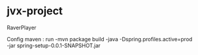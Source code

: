 # jvx-project
RaverPlayer


Config maven :
run
-mvn package
build
-java -Dspring.profiles.active=prod -jar spring-setup-0.0.1-SNAPSHOT.jar